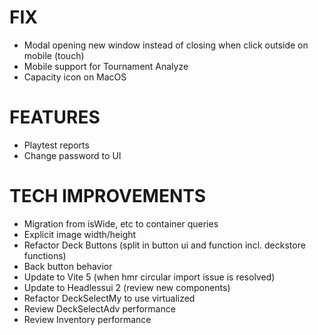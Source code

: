 # FIX
- Modal opening new window instead of closing when click outside on mobile (touch)
- Mobile support for Tournament Analyze
- Capacity icon on MacOS

# FEATURES
- Playtest reports
- Change password to UI

# TECH IMPROVEMENTS
- Migration from isWide, etc to container queries
- Explicit image width/height
- Refactor Deck Buttons (split in button ui and function incl. deckstore functions)
- Back button behavior
- Update to Vite 5 (when hmr circular import issue is resolved)
- Update to Headlessui 2 (review new components)
- Refactor DeckSelectMy to use virtualized
- Review DeckSelectAdv performance
- Review Inventory performance
